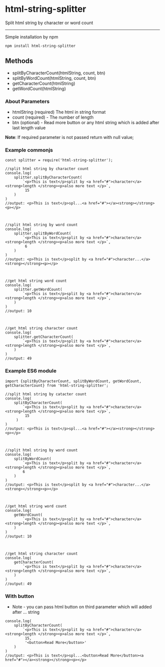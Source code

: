 # html-string-splitter
Split html string by character or word count
<hr>

Simple installation by npm
```
npm install html-string-splitter
```

## Methods
* splitByCharacterCount(htmlString, count, btn)
* splitByWordCount(htmlString, count, btn)
* getCharacterCount(htmlString)
* getWordCount(htmlString)

### About Parameters
* htmlString (required) The html in string format
* count (required) - The number of length
* btn (optional) - Read more button or any html string which is added after last length value

<strong>Note</strong>: If required parameter is not passed return with null value;

### Example commonjs
```
const splitter = require('html-string-splitter');

//split html string by character count
console.log(
    splitter.splitByCharacterCount(
        `<p>This is text</p>split by <a href="#">character</a><strong>length </strong><p>also more text </p>`,
         15
    )
)
//output: <p>This is text</p>spl...<a href="#"></a><strong></strong><p></p>



//split html string by word count
console.log(
    splitter.splitByWordCount(
        `<p>This is text</p>split by <a href="#">character</a><strong>length </strong><p>also more text </p>`,
         6
    )
)
//output: <p>This is text</p>split by <a href="#">character...</a><strong></strong><p></p>



//get html string word count 
console.log(
    splitter.getWordCount(
        `<p>This is text</p>split by <a href="#">character</a><strong>length </strong><p>also more text </p>`,
    )
)
//output: 10



//get html string character count 
console.log(
    splitter.getCharacterCount(
        `<p>This is text</p>split by <a href="#">character</a><strong>length </strong><p>also more text </p>`,
    )
)
//output: 49

```



### Example ES6 module
```
import {splitByCharacterCount, splitByWordCount, getWordCount, getCharacterCount} from 'html-string-splitter';

//split html string by catacter count
console.log(
    splitByCharacterCount(
        `<p>This is text</p>split by <a href="#">character</a><strong>length </strong><p>also more text </p>`,
         15
     )
)
//output: <p>This is text</p>spl...<a href="#"></a><strong></strong><p></p>



//split html string by word count
console.log(
    splitByWordCount(
        `<p>This is text</p>split by <a href="#">character</a><strong>length </strong><p>also more text </p>`,
        6
    )
)
//output: <p>This is text</p>split by <a href="#">character...</a><strong></strong><p></p>



//get html string word count 
console.log(
    getWordCount(
        `<p>This is text</p>split by <a href="#">character</a><strong>length </strong><p>also more text </p>`,
    )
)
//output: 10



//get html string character count 
console.log(
    getCharacterCount(
        `<p>This is text</p>split by <a href="#">character</a><strong>length </strong><p>also more text </p>`,
    )
)
//output: 49
```

### With button
* Note - you can pass html button on third parameter which will added after ... string
```
console.log(
    splitByCharacterCount(
        `<p>This is text</p>split by <a href="#">character</a><strong>length </strong><p>also more text </p>`,
         15,
         '<button>Read More</button>'
    )
)
//output: <p>This is text</p>spl...<button>Read More</button><a href="#"></a><strong></strong><p></p>


```